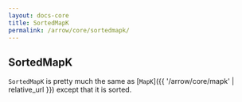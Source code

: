 ```yaml
---
layout: docs-core
title: SortedMapK
permalink: /arrow/core/sortedmapk/
---
```


## SortedMapK




`SortedMapK` is pretty much the same as [`MapK`]({{ '/arrow/core/mapk' | relative_url }}) except that it is sorted.

